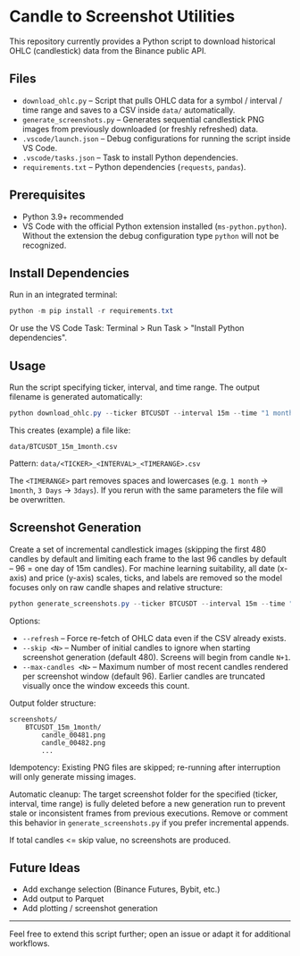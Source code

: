 # Candle to Screenshot Utilities

This repository currently provides a Python script to download historical OHLC (candlestick) data from the Binance public API.

## Files

* `download_ohlc.py` – Script that pulls OHLC data for a symbol / interval / time range and saves to a CSV inside `data/` automatically.
* `generate_screenshots.py` – Generates sequential candlestick PNG images from previously downloaded (or freshly refreshed) data.
* `.vscode/launch.json` – Debug configurations for running the script inside VS Code.
* `.vscode/tasks.json` – Task to install Python dependencies.
* `requirements.txt` – Python dependencies (`requests`, `pandas`).

## Prerequisites

* Python 3.9+ recommended
* VS Code with the official Python extension installed (`ms-python.python`). Without the extension the debug configuration type `python` will not be recognized.

## Install Dependencies

Run in an integrated terminal:

```powershell
python -m pip install -r requirements.txt
```

Or use the VS Code Task: Terminal > Run Task > "Install Python dependencies".

## Usage

Run the script specifying ticker, interval, and time range. The output filename is generated automatically:

```powershell
python download_ohlc.py --ticker BTCUSDT --interval 15m --time "1 month"
```

This creates (example) a file like:

```
data/BTCUSDT_15m_1month.csv
```

Pattern: `data/<TICKER>_<INTERVAL>_<TIMERANGE>.csv`

The `<TIMERANGE>` part removes spaces and lowercases (e.g. `1 month` -> `1month`, `3 Days` -> `3days`). If you rerun with the same parameters the file will be overwritten.

## Screenshot Generation

Create a set of incremental candlestick images (skipping the first 480 candles by default and limiting each frame to the last 96 candles by default – 96 = one day of 15m candles). For machine learning suitability, all date (x-axis) and price (y-axis) scales, ticks, and labels are removed so the model focuses only on raw candle shapes and relative structure:

```powershell
python generate_screenshots.py --ticker BTCUSDT --interval 15m --time "1 month"
```

Options:

* `--refresh` – Force re-fetch of OHLC data even if the CSV already exists.
* `--skip <N>` – Number of initial candles to ignore when starting screenshot generation (default 480). Screens will begin from candle `N+1`.
* `--max-candles <N>` – Maximum number of most recent candles rendered per screenshot window (default 96). Earlier candles are truncated visually once the window exceeds this count.

Output folder structure:

```
screenshots/
	BTCUSDT_15m_1month/
		candle_00481.png
		candle_00482.png
		...
```

Idempotency: Existing PNG files are skipped; re-running after interruption will only generate missing images.

Automatic cleanup: The target screenshot folder for the specified (ticker, interval, time range) is fully deleted before a new generation run to prevent stale or inconsistent frames from previous executions. Remove or comment this behavior in `generate_screenshots.py` if you prefer incremental appends.

If total candles <= skip value, no screenshots are produced.

## Future Ideas

* Add exchange selection (Binance Futures, Bybit, etc.)
* Add output to Parquet
* Add plotting / screenshot generation

---
Feel free to extend this script further; open an issue or adapt it for additional workflows.
